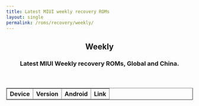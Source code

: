 ```yaml
---
title: Latest MIUI weekly recovery ROMs
layout: single
permalink: /roms/recovery/weekly/
---
```


<section id="main" class="container single">
	<header>
		<h2 style="text-align: center">Weekly</h2>
		<h3 style="text-align: center">Latest MIUI Weekly recovery ROMs, Global and China.</h3>
	</header>
	<div class="weekly_recovery">
		<script>
			$(function() {
			var sr_devices = [];
			$.getJSON('https://raw.githubusercontent.com/XiaomiFirmwareUpdater/miui-updates-tracker/master/weekly_recovery/weekly_recovery.json', function(data) {
			   $.each(data, function(i, sf) {
				  var sf_tblRow = "<tr>" + "<td style=\"text-align: left\">" + sf.device + "</td>" +
				   "<td style=\"text-align: left\">" + sf.version + "</td>" + "<td style=\"text-align: left\">" + sf.android + "</td>" + "<td style=\"text-align: left\">" + "<a href=" + sf.download + ">Download</a>" + "</td>" + "</tr>"
				   $(sf_tblRow).appendTo("#weekly_recovery tbody");
			 });
			});
			});
		</script>
		<table id="weekly_recovery" border="1">
			<thead>
				<th style="text-align: center">Device</th>
				<th style="text-align: center">Version</th>
				<th style="text-align: center">Android</th>
				<th style="text-align: center">Link</th>
			</thead>
			<tbody>
			</tbody>
		</table>
	</div>
</section>